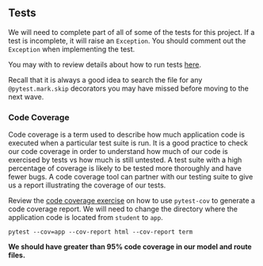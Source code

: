 ## Tests

We will need to complete part of all of some of the tests for this project. If a test is incomplete, it will raise an `Exception`. You should comment out the `Exception` when implementing the test. 

You may with to review details about how to run tests [here](https://github.com/AdaGold/viewing-party#details-about-how-to-run-tests).

Recall that it is always a good idea to search the file for any `@pytest.mark.skip` decorators you may have missed before moving to the next wave.

### Code Coverage

Code coverage is a term used to describe how much application code is executed when a particular test suite is run. It is a good practice to check our code coverage in order to understand how much of our code is exercised by tests vs how much is still untested. A test suite with a high percentage of coverage is likely to be tested more thoroughly and have fewer bugs. A code coverage tool can partner with our testing suite to give us a report illustrating the coverage of our tests.

Review the [code coverage exercise](https://github.com/adaGold/code-coverage-exercise) on how to use `pytest-cov` to generate a code coverage report. We will need to change the directory where the application code is located from `student` to `app`.

`pytest --cov=app --cov-report html --cov-report term`

**We should have greater than 95% code coverage in our model and route files.**